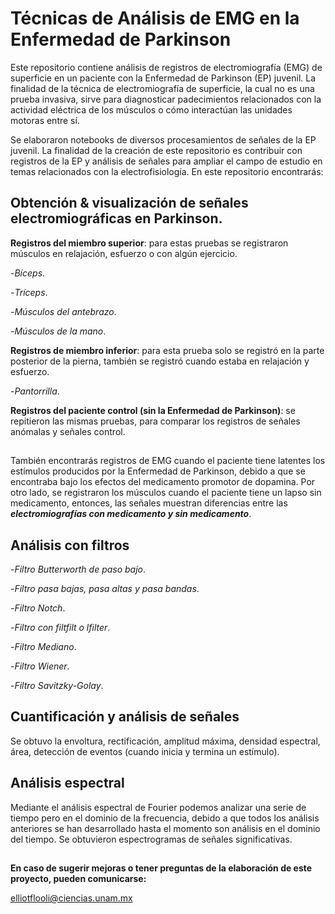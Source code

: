 # Técnicas de Análisis de EMG en la Enfermedad de Parkinson 
Este repositorio contiene análisis de registros de electromiografía (EMG) de superficie en un paciente con la Enfermedad de Parkinson (EP) juvenil. La finalidad de la técnica de electromiografía de superficie, la cual no es una prueba invasiva, sirve para diagnosticar padecimientos relacionados con la actividad eléctrica de los músculos o cómo interactúan las unidades motoras entre sí.

Se elaboraron notebooks de diversos procesamientos de señales de la EP juvenil. La finalidad de la creación de este repositorio es contribuir con registros de la EP y análisis de señales para ampliar el campo de estudio en temas relacionados con la electrofisiología. En este repositorio encontrarás:
##
## Obtención & visualización de señales electromiográficas en Parkinson.
**Registros del miembro superior**: para estas pruebas se registraron músculos en relajación, esfuerzo o con algún ejercicio. 
  
  -*Bíceps*.
  
  -*Tríceps*.
  
  -*Músculos del antebrazo*.
  
  -*Músculos de la mano*. 

**Registros de miembro inferior**: para esta prueba solo se registró en la parte posterior de la pierna, también se registró cuando estaba en relajación y esfuerzo. 

  -*Pantorrilla*. 
  
**Registros del paciente control (sin la Enfermedad de Parkinson)**: se repitieron las mismas pruebas, para comparar los registros de señales anómalas y señales control. 
## 
También encontrarás registros de EMG cuando el paciente tiene latentes los estímulos producidos por la Enfermedad de Parkinson, debido a que se encontraba bajo los efectos del medicamento promotor de dopamina. Por otro lado, se registraron los músculos cuando el paciente tiene un lapso sin medicamento, entonces, las señales muestran diferencias entre las ***electromiografías con medicamento y sin medicamento***.
##
## Análisis con filtros
  -*Filtro Butterworth de paso bajo*.
  
  -*Filtro pasa bajas, pasa altas y pasa bandas*.
  
  -*Filtro Notch*.
  
  -*Filtro con filtfilt o lfilter*.
  
  -*Filtro Mediano*.
  
  -*Filtro Wiener*.
  
  -*Filtro Savitzky-Golay*.
## 
## Cuantificación y análisis  de señales

Se obtuvo la envoltura, rectificación, amplitud máxima, densidad espectral, área, detección de eventos (cuando inicia y termina un estímulo). 
##
## Análisis espectral

Mediante el análisis espectral de Fourier podemos analizar una serie de tiempo pero en el dominio de la frecuencia, debido a que todos los análisis anteriores se han desarrollado hasta el momento son análisis en el dominio del tiempo. Se obtuvieron espectrogramas de señales significativas.
##
****En caso de sugerir mejoras o tener preguntas de la elaboración de este proyecto, pueden comunicarse:****

elliotflooli@ciencias.unam.mx
